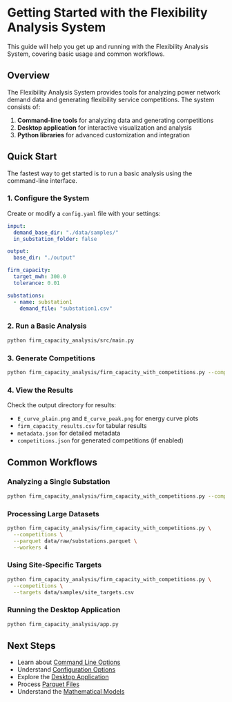 # Getting Started with the Flexibility Analysis System

This guide will help you get up and running with the Flexibility Analysis System, covering basic usage and common workflows.

## Overview

The Flexibility Analysis System provides tools for analyzing power network demand data and generating flexibility service competitions. The system consists of:

1. **Command-line tools** for analyzing data and generating competitions
2. **Desktop application** for interactive visualization and analysis
3. **Python libraries** for advanced customization and integration

## Quick Start

The fastest way to get started is to run a basic analysis using the command-line interface.

### 1. Configure the System

Create or modify a `config.yaml` file with your settings:

```yaml
input:
  demand_base_dir: "./data/samples/"
  in_substation_folder: false

output:
  base_dir: "./output"

firm_capacity:
  target_mwh: 300.0
  tolerance: 0.01

substations:
  - name: substation1
    demand_file: "substation1.csv"
```

### 2. Run a Basic Analysis

```bash
python firm_capacity_analysis/src/main.py
```

### 3. Generate Competitions

```bash
python firm_capacity_analysis/firm_capacity_with_competitions.py --competitions
```

### 4. View the Results

Check the output directory for results:
- `E_curve_plain.png` and `E_curve_peak.png` for energy curve plots
- `firm_capacity_results.csv` for tabular results
- `metadata.json` for detailed metadata
- `competitions.json` for generated competitions (if enabled)

## Common Workflows

### Analyzing a Single Substation

```bash
python firm_capacity_analysis/firm_capacity_with_competitions.py --competitions --filter Substation1
```

### Processing Large Datasets

```bash
python firm_capacity_analysis/firm_capacity_with_competitions.py \
  --competitions \
  --parquet data/raw/substations.parquet \
  --workers 4
```

### Using Site-Specific Targets

```bash
python firm_capacity_analysis/firm_capacity_with_competitions.py \
  --competitions \
  --targets data/samples/site_targets.csv
```

### Running the Desktop Application

```bash
python firm_capacity_analysis/app.py
```

## Next Steps

- Learn about [Command Line Options](command-line.md)
- Understand [Configuration Options](configuration.md)
- Explore the [Desktop Application](desktop-app.md)
- Process [Parquet Files](parquet-processing.md)
- Understand the [Mathematical Models](../technical/mathematical-models.md)